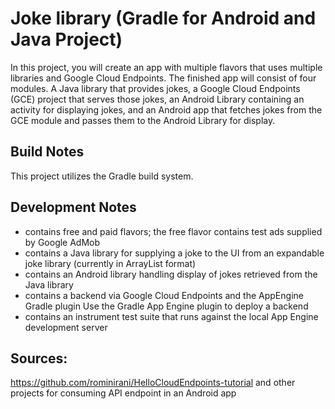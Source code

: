 # Joke library (Gradle for Android and Java Project)

In this project, you will create an app with multiple flavors that uses
multiple libraries and Google Cloud Endpoints. The finished app will consist
of four modules. A Java library that provides jokes, a Google Cloud Endpoints
(GCE) project that serves those jokes, an Android Library containing an
activity for displaying jokes, and an Android app that fetches jokes from the
GCE module and passes them to the Android Library for display.

## Build Notes
This project utilizes the Gradle build system.

## Development Notes

* contains free and paid flavors; the free flavor contains test ads supplied by Google AdMob 
* contains a Java library for supplying a joke to the UI from an expandable joke library (currently in ArrayList format)
* contains an Android library handling display of jokes retrieved from the Java library
* contains a backend via Google Cloud Endpoints and the AppEngine Gradle plugin Use the Gradle App Engine plugin to deploy a backend
* contains an instrument test suite that runs against the local App Engine development server

## Sources:
https://github.com/rominirani/HelloCloudEndpoints-tutorial and other projects for consuming API endpoint in an Android app

